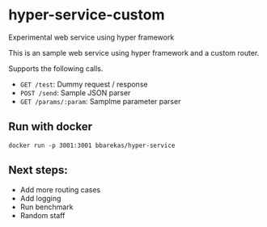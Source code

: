 # hyper-service-custom
Experimental web service using hyper framework

This is an sample web service using hyper framework and a custom router. 

Supports the following calls.

* `GET /test`: Dummy request / response
* `POST /send`: Sample JSON parser
* `GET /params/:param`: Samplme parameter parser

## Run with docker

```shell
docker run -p 3001:3001 bbarekas/hyper-service
```

## Next steps:
* Add more routing cases
* Add logging
* Run benchmark
* Random staff

